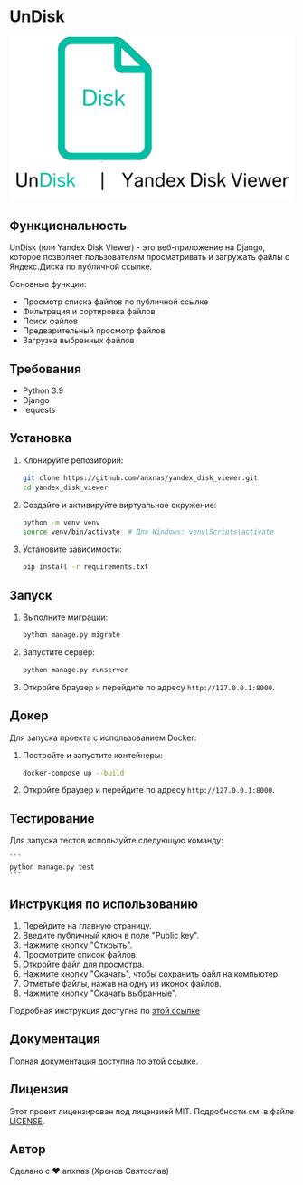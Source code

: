 # UnDisk

![UnDisk](undisk/static/icons/photo_project.png)

## Функциональность

UnDisk (или Yandex Disk Viewer) - это веб-приложение на Django, которое позволяет пользователям просматривать и загружать файлы с Яндекс.Диска по публичной ссылке.

Основные функции:
- Просмотр списка файлов по публичной ссылке
- Фильтрация и сортировка файлов
- Поиск файлов
- Предварительный просмотр файлов
- Загрузка выбранных файлов

## Требования

- Python 3.9
- Django
- requests

## Установка

1. Клонируйте репозиторий:

    ```sh
    git clone https://github.com/anxnas/yandex_disk_viewer.git
    cd yandex_disk_viewer
    ```

2. Создайте и активируйте виртуальное окружение:

    ```sh
    python -m venv venv
    source venv/bin/activate  # Для Windows: venv\Scripts\activate
    ```

3. Установите зависимости:

    ```sh
    pip install -r requirements.txt
    ```

## Запуск

1. Выполните миграции:

    ```sh
    python manage.py migrate
    ```

2. Запустите сервер:

    ```sh
    python manage.py runserver
    ```

3. Откройте браузер и перейдите по адресу `http://127.0.0.1:8000`.

## Докер

Для запуска проекта с использованием Docker:

1. Постройте и запустите контейнеры:

    ```sh
    docker-compose up --build
    ```

2. Откройте браузер и перейдите по адресу `http://127.0.0.1:8000`.

## Тестирование

Для запуска тестов используйте следующую команду:

    ```
    python manage.py test
    ```


## Инструкция по использованию

1. Перейдите на главную страницу.
2. Введите публичный ключ в поле "Public key".
3. Нажмите кнопку "Открыть".
4. Просмотрите список файлов.
5. Откройте файл для просмотра.
6. Нажмите кнопку "Скачать", чтобы сохранить файл на компьютер.
7. Отметьте файлы, нажав на одну из иконок файлов.
8. Нажмите кнопку "Скачать выбранные".

Подробная инструкция доступна по [этой ссылке](https://anxnas.github.io/yandex_disk_viewer/usage.html)

## Документация

Полная документация доступна по [этой ссылке](https://anxnas.github.io/yandex_disk_viewer/).

## Лицензия

Этот проект лицензирован под лицензией MIT. Подробности см. в файле [LICENSE](LICENSE).

## Автор

Сделано с ❤️ anxnas (Хренов Святослав)
